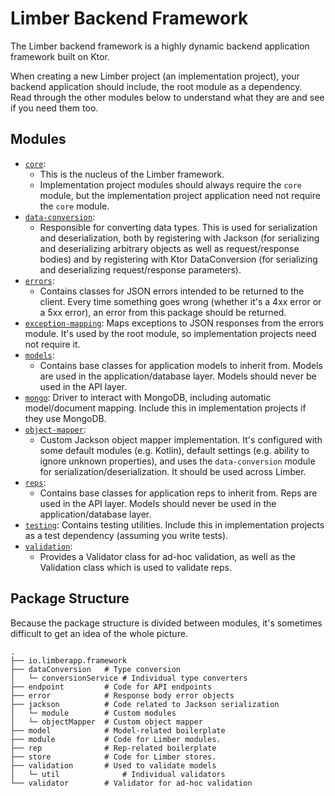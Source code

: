 # Limber Backend Framework

The Limber backend framework is a highly dynamic backend application framework built on Ktor.

When creating a new Limber project (an implementation project), your backend application should
include, the root module as a dependency. Read through the other modules below to understand what
they are and see if you need them too.

## Modules

* [`core`](/core):
    * This is the nucleus of the Limber framework.
    * Implementation project modules should always require the `core` module,
        but the implementation project application need not require the `core` module.
* [`data-conversion`](/data-conversion):
    * Responsible for converting data types.
        This is used for serialization and deserialization,
        both by registering with Jackson
        (for serializing and deserializing arbitrary objects as well as request/response bodies)
        and by registering with Ktor DataConversion
        (for serializing and deserializing request/response parameters).
* [`errors`](/errors):
    * Contains classes for JSON errors intended to be returned to the client.
        Every time something goes wrong (whether it's a 4xx error or a 5xx error),
        an error from this package should be returned.
* [`exception-mapping`](/exception-mapping):
    Maps exceptions to JSON responses from the errors module.
    It's used by the root module, so implementation projects need not require it.
* [`models`](/models):
    * Contains base classes for application models to inherit from.
        Models are used in the application/database layer.
        Models should never be used in the API layer.
* [`mongo`](/mongo):
    Driver to interact with MongoDB, including automatic model/document mapping.
    Include this in implementation projects if they use MongoDB.
* [`object-mapper`](/object-mapper):
    * Custom Jackson object mapper implementation.
        It's configured with some default modules (e.g. Kotlin),
        default settings (e.g. ability to ignore unknown properties),
        and uses the `data-conversion` module for serialization/deserialization.
        It should be used across Limber.
* [`reps`](/reps):
    * Contains base classes for application reps to inherit from.
        Reps are used in the API layer.
        Models should never be used in the application/database layer.
* [`testing`](/reps):
    Contains testing utilities.
    Include this in implementation projects as a test dependency (assuming you write tests).
* [`validation`](/validation):
    * Provides a Validator class for ad-hoc validation,
        as well as the Validation class which is used to validate reps.

## Package Structure

Because the package structure is divided between modules, it's sometimes difficult to get an idea of
the whole picture.

```
.
├── io.limberapp.framework
├── dataConversion   # Type conversion
│   └─ conversionService # Individual type converters
├── endpoint         # Code for API endpoints
├── error            # Response body error objects
├── jackson          # Code related to Jackson serialization
│   └─ module        # Custom modules
│   └─ objectMapper  # Custom object mapper
├── model            # Model-related boilerplate
├── module           # Code for Limber modules.
├── rep              # Rep-related boilerplate
├── store            # Code for Limber stores.
├── validation       # Used to validate models
│   └─ util              # Individual validators
└── validator        # Validator for ad-hoc validation
```
